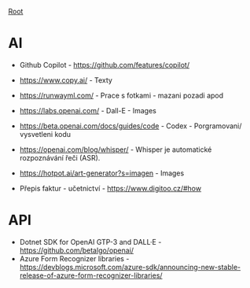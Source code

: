 [Root](../README.md)
 
# AI
- Github Copilot - https://github.com/features/copilot/
- https://www.copy.ai/ - Texty
- https://runwayml.com/ - Prace s fotkami - mazani pozadi apod
- https://labs.openai.com/ - Dall-E - Images
- https://beta.openai.com/docs/guides/code - Codex - Porgramovani/ vysvetleni kodu
- https://openai.com/blog/whisper/ - Whisper je automatické rozpoznávání řeči (ASR). 
- https://hotpot.ai/art-generator?s=imagen - Images



- Přepis faktur - učetnictví - https://www.digitoo.cz/#how

# API
- Dotnet SDK for OpenAI GTP-3 and DALL·E - https://github.com/betalgo/openai/
- Azure Form Recognizer libraries - https://devblogs.microsoft.com/azure-sdk/announcing-new-stable-release-of-azure-form-recognizer-libraries/
